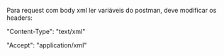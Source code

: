 Para request com body xml ler variáveis do postman, deve modificar os headers:

"Content-Type": "text/xml"

"Accept": "application/xml"
